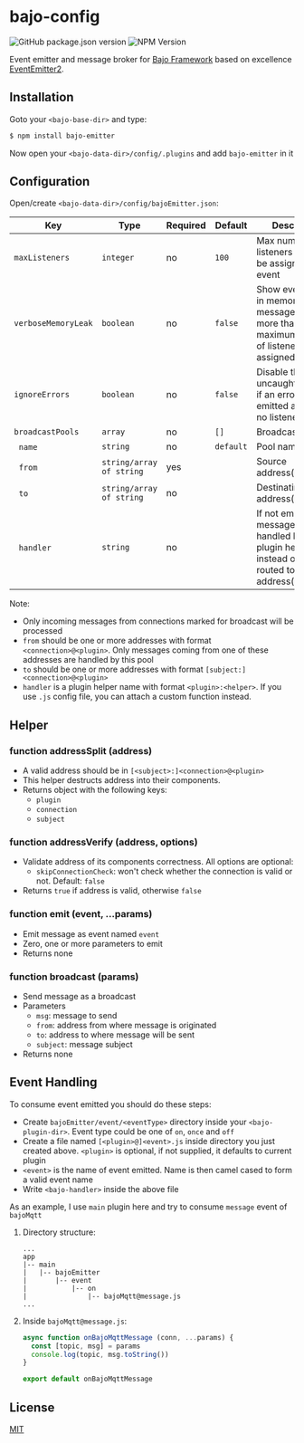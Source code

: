 # bajo-config

![GitHub package.json version](https://img.shields.io/github/package-json/v/ardhi/bajo-emitter) ![NPM Version](https://img.shields.io/npm/v/bajo-emitter)

Event emitter and message broker for [Bajo Framework](https://github.com/ardhi/bajo)
based on excellence [EventEmitter2](https://github.com/EventEmitter2/EventEmitter2).

## Installation

Goto your ```<bajo-base-dir>``` and type:

```bash
$ npm install bajo-emitter
```

Now open your ```<bajo-data-dir>/config/.plugins``` and add ```bajo-emitter``` in it

## Configuration

Open/create ```<bajo-data-dir>/config/bajoEmitter.json```:

| Key | Type | Required | Default | Description |
| --- | ---- | -------- | ------- | ----------- |
| ```maxListeners``` | ```integer``` | no | ```100``` | Max number of listeners that can be assigned to an event |
| ```verboseMemoryLeak``` | ```boolean``` | no | ```false``` | Show event name in memory leak message when more than maximum amount of listeners is assigned |
| ```ignoreErrors``` | ```boolean``` | no | ```false``` | Disable throwing uncaughtException if an error event is emitted and it has no listeners |
| ```broadcastPools``` | ```array``` | no | ```[]``` | Broadcast pools |
| &nbsp;&nbsp;```name``` | ```string``` | no | ```default``` | Pool name |
| &nbsp;&nbsp;```from``` | ```string/array of string``` | yes || Source address(es) |
| &nbsp;&nbsp;```to``` | ```string/array of string``` | no || Destinatin address(es) |
| &nbsp;&nbsp;```handler``` | ```string``` | no || If not empty, messages are handled by this plugin helper instead of simply routed to ```to``` address(es) |

Note:
- Only incoming messages from connections marked for broadcast will be processed
- ```from``` should be one or more addresses with format ```<connection>@<plugin>```. Only messages coming from one of these addresses are handled by this pool
- ```to``` should be one or more addresses with format ```[subject:]<connection>@<plugin>```
- ```handler``` is a plugin helper name with format ```<plugin>:<helper>```. If you use ```.js``` config file, you can attach a custom function instead.

## Helper

### function addressSplit (address)

- A valid address should be in ```[<subject>:]<connection>@<plugin>```
- This helper destructs address into their components.
- Returns object with the following keys:
  - ```plugin```
  - ```connection```
  - ```subject```

### function addressVerify (address, options)

- Validate address of its components correctness. All options are optional:
  - ```skipConnectionCheck```: won't check whether the connection is valid or not. Default: ```false```
- Returns ```true``` if address is valid, otherwise ```false```

### function emit (event, ...params)

- Emit message as event named ```event```
- Zero, one or more parameters to emit
- Returns none

### function broadcast (params)

- Send message as a broadcast
- Parameters
  - ```msg```: message to send
  - ```from```: address from where message is originated
  - ```to```: address to where message will be sent
  - ```subject```: message subject
- Returns none

## Event Handling

To consume event emitted you should do these steps:

- Create ```bajoEmitter/event/<eventType>``` directory inside your ```<bajo-plugin-dir>```. Event type could be one of ```on```, ```once``` and ```off```
- Create a file named ```[<plugin>@]<event>.js``` inside directory you just created above. ```<plugin>``` is optional, if not supplied, it defaults to current plugin
- ```<event>``` is the name of event emitted. Name is then camel cased to form a valid event name
- Write ```<bajo-handler>``` inside the above file

As an example, I use ```main``` plugin here and try to consume ```message``` event of ```bajoMqtt```

1. Directory structure:

   ```
   ...
   app
   |-- main
   |   |-- bajoEmitter
   |       |-- event
   |           |-- on
   |               |-- bajoMqtt@message.js
   ...
   ```

2. Inside ```bajoMqtt@message.js```:

   ```js
   async function onBajoMqttMessage (conn, ...params) {
     const [topic, msg] = params
     console.log(topic, msg.toString())
   }

   export default onBajoMqttMessage
   ```

## License

[MIT](LICENSE)
